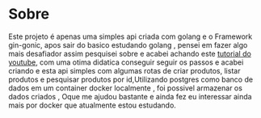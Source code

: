 # Sobre
Este projeto é apenas uma simples api criada com golang e o Framework gin-gonic, apos sair do basico estudando golang , pensei em fazer algo mais desafiador assim pesquisei sobre e acabei achando este [tutorial do youtube](https://youtu.be/3p4mpId_ZU8?si=qtIaUiM4B1_HsTUu), com uma otima didatica conseguir seguir os passos e acabei criando e esta api simples
com algumas rotas de criar produtos, listar produtos e pesquisar produtos por id,Utilizando postgres como banco de dados em um container docker localmente , foi possivel armazenar os dados criados , Oque me ajudou bastante e ainda fez eu interessar ainda mais por docker que atualmente estou estudando.
